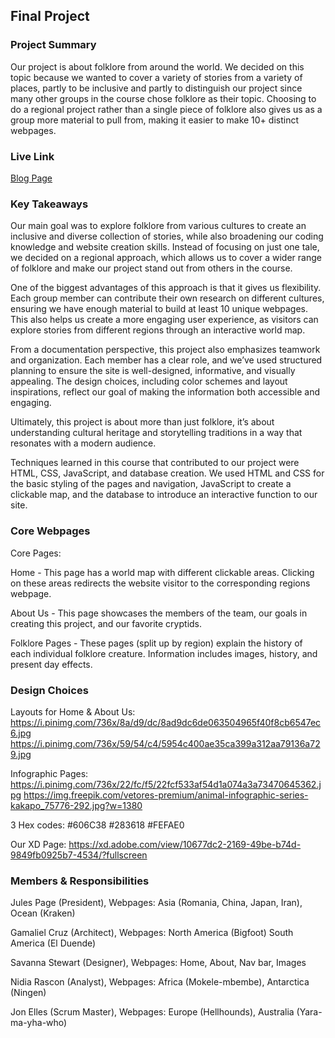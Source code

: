 ## Final Project

### Project Summary

Our project is about folklore from around the world. We decided on this topic because we wanted to cover a variety of stories from a variety of places, partly to be inclusive and partly to distinguish our project since many other groups in the course chose folklore as their topic. Choosing to do a regional project rather than a single piece of folklore also gives us as a group more material to pull from, making it easier to make 10+ distinct webpages.

### Live Link

[Blog Page](https://jvalentine946.github.io/folklore-project/)

### Key Takeaways

Our main goal was to explore folklore from various cultures to create an inclusive and diverse collection of stories, while also broadening our coding knowledge and website creation skills. Instead of focusing on just one tale, we decided on a regional approach, which allows us to cover a wider range of folklore and make our project stand out from others in the course.

One of the biggest advantages of this approach is that it gives us flexibility. Each group member can contribute their own research on different cultures, ensuring we have enough material to build at least 10 unique webpages. This also helps us create a more engaging user experience, as visitors can explore stories from different regions through an interactive world map.

From a documentation perspective, this project also emphasizes teamwork and organization. Each member has a clear role, and we’ve used structured planning to ensure the site is well-designed, informative, and visually appealing. The design choices, including color schemes and layout inspirations, reflect our goal of making the information both accessible and engaging.

Ultimately, this project is about more than just folklore, it’s about understanding cultural heritage and storytelling traditions in a way that resonates with a modern audience.

Techniques learned in this course that contributed to our project were HTML, CSS, JavaScript, and database creation. We used HTML and CSS for the basic styling of the pages and navigation, JavaScript to create a clickable map, and the database to introduce an interactive function to our site. 

### Core Webpages

Core Pages:

Home - This page has a world map with different clickable areas. Clicking on these areas redirects the website visitor to the corresponding regions webpage.

About Us - This page showcases the members of the team, our goals in creating this project, and our favorite cryptids.

Folklore Pages - These pages (split up by region) explain the history of each individual folklore creature. Information includes images, history, and present day effects.

### Design Choices

Layouts for
Home & About Us: https://i.pinimg.com/736x/8a/d9/dc/8ad9dc6de063504965f40f8cb6547ec6.jpg
https://i.pinimg.com/736x/59/54/c4/5954c400ae35ca399a312aa79136a729.jpg

Infographic Pages: https://i.pinimg.com/736x/22/fc/f5/22fcf533af54d1a074a3a73470645362.jpg
https://img.freepik.com/vetores-premium/animal-infographic-series-kakapo_75776-292.jpg?w=1380

3 Hex codes: #606C38 #283618 #FEFAE0

Our XD Page: https://xd.adobe.com/view/10677dc2-2169-49be-b74d-9849fb0925b7-4534/?fullscreen

### Members & Responsibilities

Jules Page (President), Webpages: Asia (Romania, China, Japan, Iran), Ocean (Kraken)

Gamaliel Cruz (Architect), Webpages: North America (Bigfoot) South America (El Duende)

Savanna Stewart (Designer), Webpages: Home, About, Nav bar, Images

Nidia Rascon (Analyst), Webpages: Africa (Mokele-mbembe), Antarctica (Ningen)

Jon Elles (Scrum Master), Webpages: Europe (Hellhounds), Australia (Yara-ma-yha-who)
